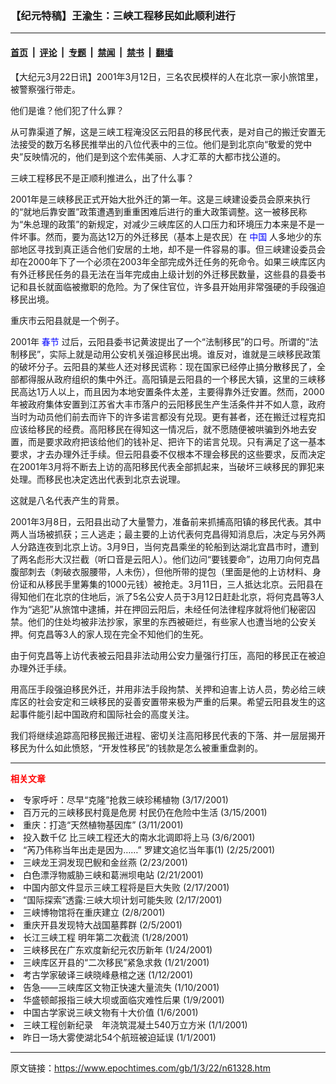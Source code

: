 ### 【纪元特稿】王渝生：三峡工程移民如此顺利进行

---

#### [首页](../../../..?n61328) &nbsp;|&nbsp; [评论](../../../../../epoch-comment?n61328) &nbsp;|&nbsp; [专题](../../../../../epoch-special?n61328) &nbsp;|&nbsp; [禁闻](../../../../../epoch-news?n61328) &nbsp;|&nbsp; [禁书](../../../../../books?n61328) &nbsp;|&nbsp; [翻墙](https://github.com/gfw-breaker/nogfw/blob/master/README.md?n61328)


<div class="post_content" id="artbody" itemprop="articleBody">
 <!-- article content begin -->
 <p>
  【大纪元3月22日讯】2001年3月12日，三名农民模样的人在北京一家小旅馆里，被警察强行带走。
 </p>
 <p>
  他们是谁？他们犯了什么罪？
 </p>
 <p>
  从可靠渠道了解，这是三峡工程淹没区云阳县的移民代表，是对自己的搬迁安置无法接受的数万名移民推举出的八位代表中的三位。他们是到北京向“敬爱的党中央”反映情况的，他们是到这个宏伟美丽、人才汇萃的大都市找公道的。
 </p>
 <p>
  三峡工程移民不是正顺利推进么，出了什么事？
 </p>
 <p>
  2001年是三峡移民正式开始大批外迁的第一年。这是三峡建设委员会原来执行的“就地后靠安置”政策遭遇到重重困难后进行的重大政策调整。这一被移民称为“朱总理的政策”的新规定，对减少三峡库区的人口压力和环境压力本来是不是一件坏事。然而，要为高达12万的外迁移民（基本上是农民）在
  <ok href="https://www.epochtimes.com/news/epochnews/main/2.html">
   <font color="blue">
    中国
   </font>
  </ok>
  人多地少的东部地区寻找到真正适合他们安居的土地，却不是一件容易的事。但三峡建设委员会却在2000年下了一个必须在2003年全部完成外迁任务的死命令。如果三峡库区内有外迁移民任务的县无法在当年完成由上级计划的外迁移民数量，这些县的县委书记和县长就面临被撤职的危险。为了保住官位，许多县开始用非常强硬的手段强迫移民出境。
 </p>
 <p>
  重庆市云阳县就是一个例子。
 </p>
 <p>
  2001年
  <ok href="https://www.epochtimes.com/news/epochnews/main/topicsearch.asp?keyword=springday">
   <font color="blue">
    春节
   </font>
  </ok>
  过后，云阳县委书记黄波提出了一个“法制移民”的口号。所谓的“法制移民”，实际上就是动用公安机关强迫移民出境。谁反对，谁就是三峡移民政策的破坏分子。云阳县的某些人还对移民谎称：现在国家已经停止搞分散移民了，全部都得服从政府组织的集中外迁。高阳镇是云阳县的一个移民大镇，这里的三峡移民高达1万人以上，而且因为本地安置条件太差，主要得靠外迁安置。然而，2000年被政府集体安置到江苏省大丰市落户的云阳移民生产生活条件并不如人意，政府当时为动员他们前去而许下的许多诺言都没有兑现。更有甚者，还在搬迁过程克扣应该给移民的经费。高阳移民在得知这一情况后，就不愿随便被哄骗到外地去安置，而是要求政府把该给他们的钱补足、把许下的诺言兑现。只有满足了这一基本要求，才去办理外迁手续。但云阳县委不仅根本不理会移民的这些要求，反而决定在2001年3月将不断去上访的高阳移民代表全部抓起来，当破坏三峡移民的罪犯来处理。而移民也决定选出代表到北京去说理。
 </p>
 <p>
  这就是八名代表产生的背景。
 </p>
 <p>
  2001年3月8日，云阳县出动了大量警力，准备前来抓捕高阳镇的移民代表。其中两人当场被抓获；三人逃走；最主要的上访代表何克昌得知消息后，决定与另外两人分路连夜到北京上访。3月9日，当何克昌乘坐的轮船到达湖北宜昌市时，遭到了两名彪形大汉拦截（听口音是云阳人）。他们边问“要钱要命”，边用刀向何克昌腹部刺去（刺破衣服腰带，人未伤），但他所带的提包（里面是他的上访材料、身份证和从移民手里筹集的1000元钱）被抢走。3月11日，三人抵达北京。云阳县在得知他们在北京的住地后，派了5名公安人员于3月12日赶赴北京，将何克昌等3人作为“逃犯”从旅馆中逮捕，并在押回云阳后，未经任何法律程序就将他们秘密囚禁。他们的住处均被非法抄家，家里的东西被砸烂，有些家人也遭当地的公安关押。何克昌等3人的家人现在完全不知他们的生死。
 </p>
 <p>
  由于何克昌等上访代表被云阳县非法动用公安力量强行打压，高阳的移民正在被迫办理外迁手续。
 </p>
 <p>
  用高压手段强迫移民外迁，并用非法手段拘禁、关押和迫害上访人员，势必给三峡库区的社会安定和三峡移民的妥善安置带来极为严重的后果。希望云阳县发生的这起事件能引起中国政府和国际社会的高度关注。
 </p>
 <p>
  我们将继续追踪高阳移民搬迁进程、密切关注高阳移民代表的下落、并一层层揭开移民为什么如此愤怒，“开发性移民”的钱款是怎么被重重盘剥的。
 </p>
 <hr/>
 <p>
  <b>
   <font color="red">
    相关文章
   </font>
  </b>
  <br/>
 </p>
 <li>
  <ok href="http://epochtimes.com/news/epochnews/newscontent.asp?ID=59288" target="_blank">
   专家呼吁：尽早“克隆”抢救三峡珍稀植物
  </ok>
  (3/17/2001)
  <li>
   <ok href="http://epochtimes.com/news/epochnews/newscontent.asp?ID=58392" target="_blank">
    百万元的三峡移民村竟是危房 村民仍在危险中生活
   </ok>
   (3/15/2001)
   <li>
    <ok href="http://epochtimes.com/news/epochnews/newscontent.asp?ID=56950" target="_blank">
     重庆：打造“天然植物基因库”
    </ok>
    (3/11/2001)
    <li>
     <ok href="http://epochtimes.com/news/epochnews/newscontent.asp?ID=55018" target="_blank">
      投入数千亿 比三峡工程还大的南水北调即将上马
     </ok>
     (3/6/2001)
     <li>
      <ok href="http://epochtimes.com/news/epochnews/newscontent.asp?ID=51319" target="_blank">
       “芮乃伟称当年出走是因为……” 罗建文追忆当年事(1)
      </ok>
      (2/25/2001)
      <li>
       <ok href="http://epochtimes.com/news/epochnews/newscontent.asp?ID=50675" target="_blank">
        三峡龙王洞发现巴鲵和金丝燕
       </ok>
       (2/23/2001)
       <li>
        <ok href="http://epochtimes.com/news/epochnews/newscontent.asp?ID=49634" target="_blank">
         白色漂浮物威胁三峡和葛洲坝电站
        </ok>
        (2/21/2001)
        <li>
         <ok href="http://epochtimes.com/news/epochnews/newscontent.asp?ID=48491" target="_blank">
          中国内部文件显示三峡工程将是巨大失败
         </ok>
         (2/17/2001)
         <li>
          <ok href="http://epochtimes.com/news/epochnews/newscontent.asp?ID=48396" target="_blank">
           “国际探索”透露:三峡大坝计划可能失败
          </ok>
          (2/17/2001)
          <li>
           <ok href="http://epochtimes.com/news/epochnews/newscontent.asp?ID=44829" target="_blank">
            三峡博物馆将在重庆建立
           </ok>
           (2/8/2001)
           <li>
            <ok href="http://epochtimes.com/news/epochnews/newscontent.asp?ID=43737" target="_blank">
             重庆开县发现特大战国墓葬群
            </ok>
            (2/5/2001)
            <li>
             <ok href="http://epochtimes.com/news/epochnews/newscontent.asp?ID=40181" target="_blank">
              长江三峡工程 明年第二次截流
             </ok>
             (1/28/2001)
             <li>
              <ok href="http://epochtimes.com/news/epochnews/newscontent.asp?ID=39038" target="_blank">
               三峡移民在广东欢度新纪元农历新年
              </ok>
              (1/24/2001)
              <li>
               <ok href="http://epochtimes.com/news/epochnews/newscontent.asp?ID=37804" target="_blank">
                三峡库区开县的“二次移民”紧急求救
               </ok>
               (1/21/2001)
               <li>
                <ok href="http://epochtimes.com/news/epochnews/newscontent.asp?ID=33240" target="_blank">
                 考古学家破译三峡晓峰悬棺之迷
                </ok>
                (1/12/2001)
                <li>
                 <ok href="http://epochtimes.com/news/epochnews/newscontent.asp?ID=32349" target="_blank">
                  告急——三峡库区文物正快速大量流失
                 </ok>
                 (1/10/2001)
                 <li>
                  <ok href="http://epochtimes.com/news/epochnews/newscontent.asp?ID=31675" target="_blank">
                   华盛顿邮报指三峡大坝或面临灾难性后果
                  </ok>
                  (1/9/2001)
                  <li>
                   <ok href="http://epochtimes.com/news/epochnews/newscontent.asp?ID=30459" target="_blank">
                    中国古学家说三峡文物有十大价值
                   </ok>
                   (1/6/2001)
                   <li>
                    <ok href="http://epochtimes.com/news/epochnews/newscontent.asp?ID=28627" target="_blank">
                     三峡工程创新纪录　年浇筑混凝土540万立方米
                    </ok>
                    (1/1/2001)
                    <li>
                     <ok href="http://epochtimes.com/news/epochnews/newscontent.asp?ID=28559" target="_blank">
                      昨日一场大雾使湖北54个航班被迫延误
                     </ok>
                     (1/1/2001)
                     <br/>
                     <!-- article content end -->
                     <div id="below_article_ad">
                     </div>
                    </li>
                   </li>
                  </li>
                 </li>
                </li>
               </li>
              </li>
             </li>
            </li>
           </li>
          </li>
         </li>
        </li>
       </li>
      </li>
     </li>
    </li>
   </li>
  </li>
 </li>
</div>


---

原文链接：https://www.epochtimes.com/gb/1/3/22/n61328.htm